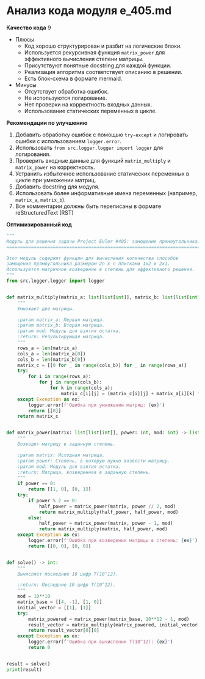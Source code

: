 # Анализ кода модуля e_405.md

**Качество кода**
9
- Плюсы
    - Код хорошо структурирован и разбит на логические блоки.
    - Используется рекурсивная функция `matrix_power` для эффективного вычисления степени матрицы.
    - Присутствуют понятные docstring для каждой функции.
    - Реализация алгоритма соответствует описанию в решении.
    - Есть блок-схема в формате mermaid.
- Минусы
    - Отсутствует обработка ошибок.
    - Не используются логирование.
    - Нет проверки на корректность входных данных.
    - Использование статических переменных в цикле.

**Рекомендации по улучшению**

1.  Добавить обработку ошибок с помощью `try-except` и логировать ошибки с использованием `logger.error`.
2.  Использовать `from src.logger.logger import logger` для логирования.
3.  Проверить входные данные для функций `matrix_multiply` и `matrix_power` на корректность.
4.  Устранить избыточное использование статических переменных в цикле при умножении матриц.
5.  Добавить docstring для модуля.
6.  Использовать более информативные имена переменных (например, `matrix_a`, `matrix_b`).
7.  Все комментарии должны быть переписаны в формате reStructuredText (RST)

**Оптимизированный код**

```python
"""
Модуль для решения задачи Project Euler #405: замощение прямоугольника.
=======================================================================

Этот модуль содержит функции для вычисления количества способов
замощения прямоугольника размером 2n x n плитками 1x2 и 2x1.
Используется матричное возведение в степень для эффективного решения.
"""
from src.logger.logger import logger


def matrix_multiply(matrix_a: list[list[int]], matrix_b: list[list[int]], mod: int) -> list[list[int]]:
    """
    Умножает две матрицы.

    :param matrix_a: Первая матрица.
    :param matrix_b: Вторая матрица.
    :param mod: Модуль для взятия остатка.
    :return: Результирующая матрица.
    """
    rows_a = len(matrix_a)
    cols_a = len(matrix_a[0])
    cols_b = len(matrix_b[0])
    matrix_c = [[0 for _ in range(cols_b)] for _ in range(rows_a)]
    try:
        for i in range(rows_a):
            for j in range(cols_b):
                for k in range(cols_a):
                    matrix_c[i][j] = (matrix_c[i][j] + matrix_a[i][k] * matrix_b[k][j]) % mod
    except Exception as ex:
        logger.error(f'Ошибка при умножении матриц: {ex}')
        return [[0]]
    return matrix_c


def matrix_power(matrix: list[list[int]], power: int, mod: int) -> list[list[int]]:
    """
    Возводит матрицу в заданную степень.

    :param matrix: Исходная матрица.
    :param power: Степень, в которую нужно возвести матрицу.
    :param mod: Модуль для взятия остатка.
    :return: Матрица, возведенная в заданную степень.
    """
    if power == 0:
        return [[1, 0], [0, 1]]
    try:
        if power % 2 == 0:
            half_power = matrix_power(matrix, power // 2, mod)
            return matrix_multiply(half_power, half_power, mod)
        else:
            half_power = matrix_power(matrix, power - 1, mod)
            return matrix_multiply(matrix, half_power, mod)
    except Exception as ex:
        logger.error(f'Ошибка при возведении матрицы в степень: {ex}')
        return [[0, 0], [0, 0]]


def solve() -> int:
    """
    Вычисляет последние 10 цифр T(10^12).

    :return: Последние 10 цифр T(10^12).
    """
    mod = 10**10
    matrix_base = [[4, -1], [1, 0]]
    initial_vector = [[1], [1]]
    try:
        matrix_powered = matrix_power(matrix_base, 10**12 - 1, mod)
        result_vector = matrix_multiply(matrix_powered, initial_vector, mod)
        return result_vector[0][0]
    except Exception as ex:
        logger.error(f'Ошибка при вычислении T(10^12): {ex}')
        return 0


result = solve()
print(result)
```